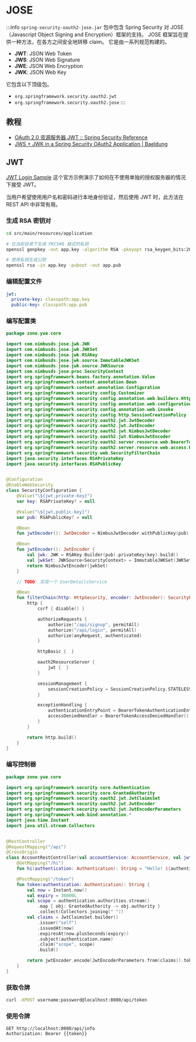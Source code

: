 # JOSE

:::info
`spring-security-oauth2-jose.jar` 包中包含 Spring Security 对 JOSE（Javascript Object Signing and Encryption）框架的支持。
JOSE 框架旨在提供一种方法，在各方之间安全地转移 claim。
它是由一系列规范构建的。

- **JWT**: JSON Web Token
- **JWS**: JSON Web Signature
- **JWE**: JSON Web Encryption
- **JWK**: JSON Web Key

它包含以下顶级包。

- `org.springframework.security.oauth2.jwt`
- `org.springframework.security.oauth2.jose`
:::

## 教程

- [OAuth 2.0 资源服务器 JWT :: Spring Security Reference](https://springdoc.cn/spring-security/servlet/oauth2/resource-server/jwt.html)
- [JWS + JWK in a Spring Security OAuth2 Application | Baeldung](https://www.baeldung.com/spring-security-oauth2-jws-jwk)

## JWT

[JWT Login Sample](https://github.com/spring-projects/spring-security-samples/tree/main/servlet/spring-boot/java/jwt/login)
这个官方示例演示了如何在不使用单独的授权服务器的情况下接受 JWT。

当用户希望使用用户名和密码进行本地身份验证，然后使用 JWT 时，此方法在 REST API 中非常有用。

### 生成 RSA 密钥对

```bash
cd src/main/resources/application

# 在当前目录下生成 PKCS#8 格式的私钥
openssl genpkey -out app.key -algorithm RSA -pkeyopt rsa_keygen_bits:2048

# 使用私钥生成公钥
openssl rsa -in app.key -pubout -out app.pub
```

### 编辑配置文件

```yaml title="src/main/resources/application.yaml"
jwt:
  private-key: classpath:app.key
  public-key: classpath:app.pub
```

### 编写配置类

```kotlin
package zone.yue.core

import com.nimbusds.jose.jwk.JWK
import com.nimbusds.jose.jwk.JWKSet
import com.nimbusds.jose.jwk.RSAKey
import com.nimbusds.jose.jwk.source.ImmutableJWKSet
import com.nimbusds.jose.jwk.source.JWKSource
import com.nimbusds.jose.proc.SecurityContext
import org.springframework.beans.factory.annotation.Value
import org.springframework.context.annotation.Bean
import org.springframework.context.annotation.Configuration
import org.springframework.security.config.Customizer
import org.springframework.security.config.annotation.web.builders.HttpSecurity
import org.springframework.security.config.annotation.web.configuration.EnableWebSecurity
import org.springframework.security.config.annotation.web.invoke
import org.springframework.security.config.http.SessionCreationPolicy
import org.springframework.security.oauth2.jwt.JwtDecoder
import org.springframework.security.oauth2.jwt.JwtEncoder
import org.springframework.security.oauth2.jwt.NimbusJwtDecoder
import org.springframework.security.oauth2.jwt.NimbusJwtEncoder
import org.springframework.security.oauth2.server.resource.web.BearerTokenAuthenticationEntryPoint
import org.springframework.security.oauth2.server.resource.web.access.BearerTokenAccessDeniedHandler
import org.springframework.security.web.SecurityFilterChain
import java.security.interfaces.RSAPrivateKey
import java.security.interfaces.RSAPublicKey


@Configuration
@EnableWebSecurity
class SecurityConfiguration {
    @Value("\${jwt.private-key}")
    var key: RSAPrivateKey? = null

    @Value("\${jwt.public-key}")
    var pub: RSAPublicKey? = null

    @Bean
    fun jwtDecoder(): JwtDecoder = NimbusJwtDecoder.withPublicKey(pub).build()

    @Bean
    fun jwtEncoder(): JwtEncoder {
        val jwk: JWK = RSAKey.Builder(pub).privateKey(key).build()
        val jwkSet: JWKSource<SecurityContext> = ImmutableJWKSet(JWKSet(jwk))
        return NimbusJwtEncoder(jwkSet)
    }

    // TODO: 实现一个 UserDetailsService

    @Bean
    fun filterChain(http: HttpSecurity, encoder: JwtEncoder): SecurityFilterChain {
        http {
            csrf { disable() }

            authorizeRequests {
                authorize("/api/signup", permitAll)
                authorize("/api/login", permitAll)
                authorize(anyRequest, authenticated)
            }

            httpBasic {  }

            oauth2ResourceServer {
                jwt {  }
            }

            sessionManagement {
                sessionCreationPolicy = SessionCreationPolicy.STATELESS
            }

            exceptionHandling {
                authenticationEntryPoint = BearerTokenAuthenticationEntryPoint()
                accessDeniedHandler = BearerTokenAccessDeniedHandler()
            }
        }

        return http.build()
    }
}
```

### 编写控制器

```kotlin
package zone.yue.core

import org.springframework.security.core.Authentication
import org.springframework.security.core.GrantedAuthority
import org.springframework.security.oauth2.jwt.JwtClaimsSet
import org.springframework.security.oauth2.jwt.JwtEncoder
import org.springframework.security.oauth2.jwt.JwtEncoderParameters
import org.springframework.web.bind.annotation.*
import java.time.Instant
import java.util.stream.Collectors


@RestController
@RequestMapping("/api")
@CrossOrigin
class AccountRestController(val accountService: AccountService, val jwtEncoder: JwtEncoder) {
    @GetMapping("/hi")
    fun hi(authentication: Authentication): String = "Hello! ${authentication.name} !"

    @PostMapping("/token")
    fun token(authentication: Authentication): String {
        val now = Instant.now()
        val expiry = 36000L
        val scope = authentication.authorities.stream()
            .map { obj: GrantedAuthority -> obj.authority }
            .collect(Collectors.joining(" "))
        val claims = JwtClaimsSet.builder()
            .issuer("self")
            .issuedAt(now)
            .expiresAt(now.plusSeconds(expiry))
            .subject(authentication.name)
            .claim("scope", scope)
            .build()

        return jwtEncoder.encode(JwtEncoderParameters.from(claims)).tokenValue
    }
}
```

### 获取令牌

```sh
curl -XPOST username:password@localhost:8080/api/token
```

### 使用令牌

```http
GET http://localhost:8080/api/info
Authorization: Bearer {{token}}
```